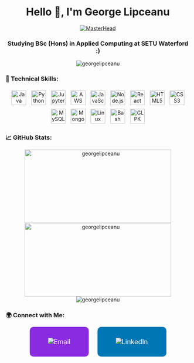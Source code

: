 <h1 align="center">Hello 👋, I'm George Lipceanu</h1>
<p align="center">
  <a href="https://github.com/georgelipceanu">
    <img src="https://64.media.tumblr.com/6b9d5fbcc7d6ebe2c3636ed25a550787/f02e19988b551a66-43/s1280x1920/311bc898f00d0bea349351a7a36333f9f659f645.gifv" alt="MasterHead">
  </a>
</p>
<h3 align="center">Studying BSc (Hons) in Applied Computing at SETU Waterford :)</h3>

<p align="center"> <img src="https://komarev.com/ghpvc/?username=georgelipceanu&label=Profile%20views&color=0e75b6&style=flat-square" alt="georgelipceanu" /> </p>

### 💸 Technical Skills:
<p align="center">
  <img src="https://cdn.jsdelivr.net/gh/devicons/devicon/icons/java/java-original.svg" alt="Java" width="40" height="40" style="padding:5px;"/>
  <img src="https://cdn.jsdelivr.net/gh/devicons/devicon/icons/python/python-original.svg" alt="Python" width="40" height="40" style="padding:5px;"/>
  <img src="https://cdn.jsdelivr.net/gh/devicons/devicon/icons/jupyter/jupyter-original-wordmark.svg" alt="Jupyter" width="40" height="40" style="padding:5px;"/>
  <img src="https://cdn.jsdelivr.net/gh/devicons/devicon/icons/amazonwebservices/amazonwebservices-original-wordmark.svg" alt="AWS" width="40" height="40" style="padding:5px;"/>
  <img src="https://cdn.jsdelivr.net/gh/devicons/devicon/icons/javascript/javascript-original.svg" alt="JavaScript" width="40" height="40" style="padding:5px;"/>
  <img src="https://cdn.jsdelivr.net/gh/devicons/devicon/icons/nodejs/nodejs-original-wordmark.svg" alt="Node.js" width="40" height="40" style="padding:5px;"/>
  <img src="https://cdn.jsdelivr.net/gh/devicons/devicon/icons/react/react-original-wordmark.svg" alt="React" width="40" height="40" style="padding:5px;"/>
  <img src="https://cdn.jsdelivr.net/gh/devicons/devicon/icons/html5/html5-original-wordmark.svg" alt="HTML5" width="40" height="40" style="padding:5px;"/>
  <img src="https://cdn.jsdelivr.net/gh/devicons/devicon/icons/css3/css3-original-wordmark.svg" alt="CSS3" width="40" height="40" style="padding:5px;"/>
  <img src="https://cdn.jsdelivr.net/gh/devicons/devicon/icons/mysql/mysql-original-wordmark.svg" alt="MySQL" width="40" height="40" style="padding:5px;"/>
  <img src="https://cdn.jsdelivr.net/gh/devicons/devicon/icons/mongodb/mongodb-original-wordmark.svg" alt="MongoDB" width="40" height="40" style="padding:5px;"/>
  <img src="https://cdn.jsdelivr.net/gh/devicons/devicon/icons/linux/linux-original.svg" alt="Linux" width="40" height="40" style="padding:5px;"/>
  <img src="https://cdn.jsdelivr.net/gh/devicons/devicon/icons/bash/bash-original.svg" alt="Bash" width="40" height="40" style="padding:5px;"/>
  <img src="https://winglpk.sourceforge.net/images/glpklogo100.png" alt="GLPK" width="40" height="40" style="padding:5px;"/>
</p>

### 📈 GitHub Stats:
<p align="center">
    <img src="https://github-readme-stats.vercel.app/api?username=georgelipceanu&show_icons=true&theme=radical" alt="georgelipceanu" width="400" height="200" />
    <img src="https://github-readme-streak-stats.herokuapp.com/?user=georgelipceanu&theme=radical" alt="georgelipceanu" width="400" height="200" />
    <img src="https://github-readme-stats.vercel.app/api/top-langs/?username=georgelipceanu&layout=compact&theme=radical" alt="georgelipceanu" />
</p>

### 🌍 Connect with Me:
<p align="center">
  <a href="mailto:george.lipceanu@gmail.com" style="text-decoration: none;">
    <img alt="Email" title="Email" src="https://custom-icon-badges.herokuapp.com/badge/Email-D14836?style=for-the-badge&logo=gmail&logoColor=white" style="display: inline-block; background-color: #8a2be2; color: white; padding: 30px 50px; border-radius: 10px; margin-right: 20px; font-size: 18px;">
  </a>

  <a href="https://www.linkedin.com/in/georgelipceanu/" style="text-decoration: none;">
    <img alt="LinkedIn" title="LinkedIn" src="https://custom-icon-badges.herokuapp.com/badge/LinkedIn-0077B5?style=for-the-badge&logo=linkedin" style="display: inline-block; background-color: #0077B5; color: white; padding: 30px 50px; border-radius: 10px; font-size: 18px;">
  </a>
</p>


<!--
**georgelipceanu/georgelipceanu** is a ✨ _special_ ✨ repository because its `README.md` (this file) appears on your GitHub profile.

Here are some ideas to get you started:

- 🔭 I’m currently working on ...
- 🌱 I’m currently learning ...
- 👯 I’m looking to collaborate on ...
- 🤔 I’m looking for help with ...
- 💬 Ask me about ...
- 📫 How to reach me: ...
- 😄 Pronouns: ...
- ⚡ Fun fact: ...
-->

